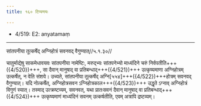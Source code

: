 ```yaml
---
title: १६० टिप्पणयः

---
```

- 4/519: E2: anyatamaṃ

____________________________________________


सांतपनीया तूत्कर्षेद् अग्निहोत्रं सवनवद् वैगुण्यात्//५.१.३०//

चातुर्माद्येषु साकमेधावयवः सांतपनीया नामेष्टिः, मरुद्भ्यः सांतपनेभ्यो माध्यंदिने चरुं निर्वपतीति+++({4/520})+++, सा दैवान् मानुषाद् वा प्रतिबन्धाद्+++({4/521})+++ उत्कृष्यमाणा अग्निहोत्रम् उत्कर्षेत्, न वेति संशये। उच्यते, सांतपनीया तूत्कर्षेद् अग्नि[५५४]+++({4/522})+++होत्रम् सवनवद् वैगुण्यात्। यदि नोत्कर्षेत्, अग्निहोत्रसवन ऽग्निहोत्रकाल+++({4/523})+++ उद्धृते ऽग्नाव् अग्निहोत्रं विगुणं स्यात्। तस्माद् उत्क्रष्टव्यम्, सवनवत्, यथा प्रातःसवनं दैवान् मानुषाद् वा प्रतिबन्धाद्+++({4/524})+++ उत्कृष्यमाणं माध्यंदिनं सवनम् उत्कर्षतीति, एवम् अत्रापि द्रष्टव्यम्।
